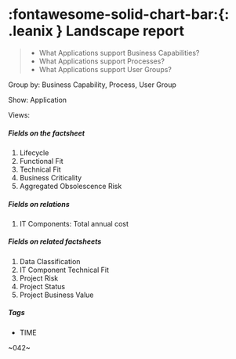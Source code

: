 # :fontawesome-solid-chart-bar:{: .leanix } Landscape report

>- What Applications support Business Capabilities?
>- What Applications support Processes?
>- What Applications support User Groups?


Group by: Business Capability, Process, User Group

Show: Application

Views: 

##### Fields on the factsheet 

1. Lifecycle
1. Functional Fit
1. Technical Fit
1. Business Criticality
1. Aggregated Obsolescence Risk

##### Fields on relations

1. IT Components: Total annual cost

##### Fields on related factsheets

1. Data Classification
1. IT Component Technical Fit
1. Project Risk
1. Project Status
1. Project Business Value

##### Tags

- TIME

~042~

 

 

 
